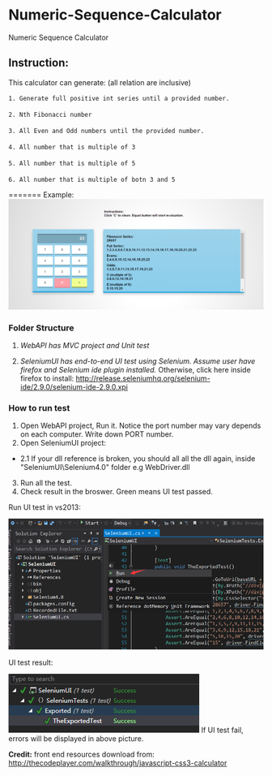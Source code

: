 # Numeric-Sequence-Calculator
Numeric Sequence Calculator

## Instruction:
  This calculator can generate: 
  (all relation are inclusive)
  
    1. Generate full positive int series until a provided number. 
    
    2. Nth Fibonacci number
    
    3. All Even and Odd numbers until the provided number. 
    
    4. All number that is multiple of 3
    
    5. All number that is multiple of 5
    
    6. All number that is multiple of botn 3 and 5
    

=======
Example:
![Alt text](UI.png)

### Folder Structure
1. *WebAPI has MVC project and Unit test*
  
2. *SeleniumUI has end-to-end UI test using Selenium. Assume user have firefox and Selenium ide plugin installed.*
Otherwise, click here inside firefox to install: http://release.seleniumhq.org/selenium-ide/2.9.0/selenium-ide-2.9.0.xpi 

### How to run test
1. Open WebAPI project, Run it. Notice the port number may vary depends on each computer. Write down PORT number.
2. Open SeleniumUI project:
  - 2.1 If your dll reference is broken, you should all all the dll again, inside "SeleniumUI\Selenium4.0" folder e.g WebDriver.dll
3. Run all the test.
4. Check result in the broswer. Green means UI test passed.
 
Run UI test in vs2013:

![Alt text](RunUItest.png)

UI test result:

![Alt text](result.png)
If UI test fail, errors will be displayed in above picture.

**Credit:**
  front end resources download from: http://thecodeplayer.com/walkthrough/javascript-css3-calculator
  
